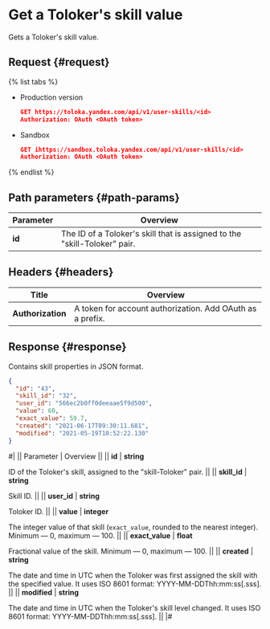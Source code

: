 # Get a Toloker's skill value

Gets a Toloker's skill value.

## Request {#request}

{% list tabs %}

- Production version

  ```json
  GET https://toloka.yandex.com/api/v1/user-skills/<id>
  Authorization: OAuth <OAuth token>
  ```

- Sandbox

  ```json
  GET ihttps://sandbox.toloka.yandex.com/api/v1/user-skills/<id>
  Authorization: OAuth <OAuth token>
  ```

{% endlist %}

## Path parameters {#path-params}

Parameter | Overview
----- | ----- 
**id** | The ID of a Toloker's skill that is assigned to the "skill-Toloker" pair.


## Headers {#headers}

Title | Overview
----- | ----- 
**Authorization** | A token for account authorization. Add OAuth as a prefix.


## Response {#response}

Contains skill properties in JSON format.

```json
{
  "id": "43",
  "skill_id": "32",
  "user_id": "566ec2b0ff0deeaae5f9d500",
  "value": 60,
  "exact_value": 59.7,
  "created": "2021-06-17T09:30:11.681",
  "modified": "2021-05-19T10:52:22.130"
}
```

#|
|| Parameter | Overview ||
|| **id** | **string**

ID of the Toloker's skill, assigned to the "skill-Toloker" pair. ||
|| **skill_id** | **string**

Skill ID. ||
|| **user_id** | **string**

Toloker ID. ||
|| **value** | **integer**

The integer value of that skill (`exact_value`, rounded to the nearest integer). Minimum — 0, maximum — 100. ||
|| **exact_value** | **float**

Fractional value of the skill. Minimum — 0, maximum — 100. ||
|| **created** | **string**

The date and time in UTC when the Toloker was first assigned the skill with the specified value. It uses ISO 8601 format: YYYY-MM-DDThh:mm:ss[.sss]. ||
|| **modified** | **string**

The date and time in UTC when the Toloker's skill level changed. It uses ISO 8601 format: YYYY-MM-DDThh:mm:ss[.sss]. ||
|#

